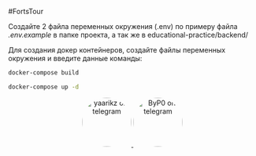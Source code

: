 #FortsTour

Создайте 2 файла переменных окружения (.env) по примеру файла *.env.example* в папке проекта, а так же в educational-practice/backend/

Для создания докер контейнеров, создайте файлы переменных окружения и введите данные команды:

```bash
docker-compose build

docker-compose up -d
```

<div id="footer" align="center" style="border-radius: 50px;">
    <a href="https://t.me/yaarikz">
        <img src="https://cdn4.cdn-telegram.org/file/S595bsS8j_f-kb40DiEl7X8UF2Br515JNjPuCJAqoUHkOE0SB7pQr8oI4trGTJZYFcESdOs0kuhoxt2NijLFR6cNH618c58iRO4mlEqUMM1JzDcBvWz9Lk7TbAaCcIM4cTTm7AOi5vIPiyfQQ7KX0OK2R9PIy3hUc6uwk3WRS_ASa7flpDf3yQ2XjVLkpL9W83oV9iaosUMqOVC_soRChThne21kVQzkcQZj4iLYbzGKZu2jdSDmnkor41LNjW0XE-8r7ej6cPwXSJpHbp7_OnZv7VUAGptOqHomF_fjquwxKhg-IqDWILbcxTc12Q448XSospOM606sP6dU961A_w.jpg" style="width: 100px; height: 100px; border-radius: 50%; object-fit: cover;" alt="yaarikz on telegram"/>
    </a>
    <a href="https://t.me/ecco_gtr">
        <img src="https://cdn4.cdn-telegram.org/file/c8COFzedLh9RENxthKzCq2PWth7WMclXOc37ZeOJsm2ZJRGJnp3YKUcnpCB5FojxTkAYB5yE4Yy7XPe_GV_NuRWeowG62gZoG7WPvB4TPIIucTfR4TybnuUv3ZTQndPHfI_Nd-3_yxu7chQ0egeH99oTN7bVqf5zLQCwXcCgLqQMr1tX7pikFT3xkmiW0xYW2Qkb1Joi0ckqq3zmq3UFPNeIngoYhxziPN-6yT-ZIx8OJWJW6Bnbea61nwPG4z_ll9wZe5fBk0UWIEbd3-ie7IqlNFGltDmtn5RmPRfTuv2-buV5a-wyKNhDflYLmnWC9l7jIOAW4G8fxdrlm8_PNA.jpg" style="width: 100px; height: 100px; border-radius: 50%; object-fit: cover;" alt="ByP0 on telegram"/>
    </a>
</div>

